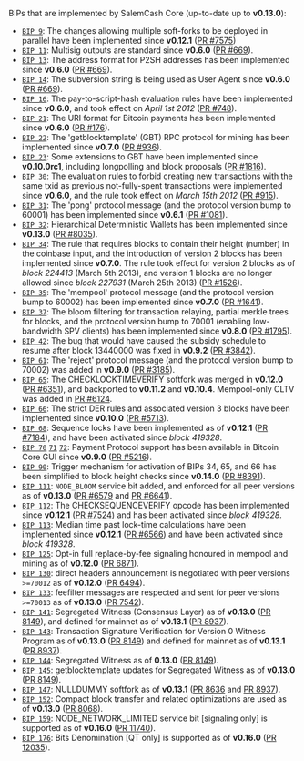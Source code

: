 BIPs that are implemented by SalemCash Core (up-to-date up to **v0.13.0**):

* [`BIP 9`](https://github.com/SalemCash/bips/blob/master/bip-0009.mediawiki): The changes allowing multiple soft-forks to be deployed in parallel have been implemented since **v0.12.1**  ([PR #7575](https://github.com/bitcoin/bitcoin/pull/7575))
* [`BIP 11`](https://github.com/SalemCash/bips/blob/master/bip-0011.mediawiki): Multisig outputs are standard since **v0.6.0** ([PR #669](https://github.com/bitcoin/bitcoin/pull/669)).
* [`BIP 13`](https://github.com/SalemCash/bips/blob/master/bip-0013.mediawiki): The address format for P2SH addresses has been implemented since **v0.6.0** ([PR #669](https://github.com/PastorOmbura/SalemCash/pull/669)).
* [`BIP 14`](https://github.com/SalemCash/bips/blob/master/bip-0014.mediawiki): The subversion string is being used as User Agent since **v0.6.0** ([PR #669](https://github.com/PastorOmbura/SalemCash/pull/669)).
* [`BIP 16`](https://github.com/SalemCash/bips/blob/master/bip-0016.mediawiki): The pay-to-script-hash evaluation rules have been implemented since **v0.6.0**, and took effect on *April 1st 2012* ([PR #748](https://github.com/PastorOmbura/SalemCash/pull/748)).
* [`BIP 21`](https://github.com/SalemCash/bips/blob/master/bip-0021.mediawiki): The URI format for Bitcoin payments has been implemented since **v0.6.0** ([PR #176](https://github.com/PastorOmbura/SalemCash/pull/176)).
* [`BIP 22`](https://github.com/SalemCash/bips/blob/master/bip-0022.mediawiki): The 'getblocktemplate' (GBT) RPC protocol for mining has been implemented since **v0.7.0** ([PR #936](https://github.com/PastorOmbura/SalemCash/pull/936)).
* [`BIP 23`](https://github.com/SalemCash/bips/blob/master/bip-0023.mediawiki): Some extensions to GBT have been implemented since **v0.10.0rc1**, including longpolling and block proposals ([PR #1816](https://github.com/PastorOmbura/SalemCash/pull/1816)).
* [`BIP 30`](https://github.com/SalemCash/bips/blob/master/bip-0030.mediawiki): The evaluation rules to forbid creating new transactions with the same txid as previous not-fully-spent transactions were implemented since **v0.6.0**, and the rule took effect on *March 15th 2012* ([PR #915](https://github.com/PastorOmbura/SalemCash/pull/915)).
* [`BIP 31`](https://github.com/SalemCash/bips/blob/master/bip-0031.mediawiki): The 'pong' protocol message (and the protocol version bump to 60001) has been implemented since **v0.6.1** ([PR #1081](https://github.com/PastorOmbura/SalemCash/pull/1081)).
* [`BIP 32`](https://github.com/SalemCash/bips/blob/master/bip-0032.mediawiki): Hierarchical Deterministic Wallets has been implemented since **v0.13.0** ([PR #8035](https://github.com/PastorOmbura/SalemCash/pull/8035)).
* [`BIP 34`](https://github.com/SalemCash/bips/blob/master/bip-0034.mediawiki): The rule that requires blocks to contain their height (number) in the coinbase input, and the introduction of version 2 blocks has been implemented since **v0.7.0**. The rule took effect for version 2 blocks as of *block 224413* (March 5th 2013), and version 1 blocks are no longer allowed since *block 227931* (March 25th 2013) ([PR #1526](https://github.com/PastorOmbura/SalemCash/pull/1526)).
* [`BIP 35`](https://github.com/SalemCash/bips/blob/master/bip-0035.mediawiki): The 'mempool' protocol message (and the protocol version bump to 60002) has been implemented since **v0.7.0** ([PR #1641](https://github.com/PastorOmbura/SalemCash/pull/1641)).
* [`BIP 37`](https://github.com/SalemCash/bips/blob/master/bip-0037.mediawiki): The bloom filtering for transaction relaying, partial merkle trees for blocks, and the protocol version bump to 70001 (enabling low-bandwidth SPV clients) has been implemented since **v0.8.0** ([PR #1795](https://github.com/PastorOmbura/SalemCash/pull/1795)).
* [`BIP 42`](https://github.com/SalemCash/bips/blob/master/bip-0042.mediawiki): The bug that would have caused the subsidy schedule to resume after block 13440000 was fixed in **v0.9.2** ([PR #3842](https://github.com/PastorOmbura/SalemCash/pull/3842)).
* [`BIP 61`](https://github.com/SalemCash/bips/blob/master/bip-0061.mediawiki): The 'reject' protocol message (and the protocol version bump to 70002) was added in **v0.9.0** ([PR #3185](https://github.com/PastorOmbura/SalemCash/pull/3185)).
* [`BIP 65`](https://github.com/SalemCash/bips/blob/master/bip-0065.mediawiki): The CHECKLOCKTIMEVERIFY softfork was merged in **v0.12.0** ([PR #6351](https://github.com/PastorOmbura/SalemCash/pull/6351)), and backported to **v0.11.2** and **v0.10.4**. Mempool-only CLTV was added in [PR #6124](https://github.com/PastorOmbura/SalemCash/pull/6124).
* [`BIP 66`](https://github.com/SalemCash/bips/blob/master/bip-0066.mediawiki): The strict DER rules and associated version 3 blocks have been implemented since **v0.10.0** ([PR #5713](https://github.com/PastorOmbura/SalemCash/pull/5713)).
* [`BIP 68`](https://github.com/SalemCash/bips/blob/master/bip-0068.mediawiki): Sequence locks have been implemented as of **v0.12.1**  ([PR #7184](https://github.com/PastorOmbura/SalemCash/pull/7184)), and have been activated since *block 419328*.
* [`BIP 70`](https://github.com/SalemCash/bips/blob/master/bip-0070.mediawiki) [`71`](https://github.com/PastorOmbura/SalemCash/bips/blob/master/bip-0071.mediawiki) [`72`](https://github.com/PastorOmbura/SalemCash/bips/blob/master/bip-0072.mediawiki): Payment Protocol support has been available in Bitcoin Core GUI since **v0.9.0** ([PR #5216](https://github.com/PastorOmbura/SalemCash/pull/5216)).
* [`BIP 90`](https://github.com/SalemCash/bips/blob/master/bip-0090.mediawiki): Trigger mechanism for activation of BIPs 34, 65, and 66 has been simplified to block height checks since **v0.14.0** ([PR #8391](https://github.com/PastorOmbura/SalemCash/pull/8391)).
* [`BIP 111`](https://github.com/SalemCash/bips/blob/master/bip-0111.mediawiki): `NODE_BLOOM` service bit added, and enforced for all peer versions as of **v0.13.0** ([PR #6579](https://github.com/PastorOmbura/SalemCash/pull/6579) and [PR #6641](https://github.com/PastorOmbura/SalemCash/pull/6641)).
* [`BIP 112`](https://github.com/SalemCash/bips/blob/master/bip-0112.mediawiki): The CHECKSEQUENCEVERIFY opcode has been implemented since **v0.12.1** ([PR #7524](https://github.com/PastorOmbura/SalemCash/pull/7524)) and has been activated since *block 419328*.
* [`BIP 113`](https://github.com/SalemCash/bips/blob/master/bip-0113.mediawiki): Median time past lock-time calculations have been implemented since **v0.12.1** ([PR #6566](https://github.com/PastorOmbura/SalemCash/pull/6566)) and have been activated since *block 419328*.
* [`BIP 125`](https://github.com/SalemCash/bips/blob/master/bip-0125.mediawiki): Opt-in full replace-by-fee signaling honoured in mempool and mining as of **v0.12.0** ([PR 6871](https://github.com/PastorOmbura/SalemCash/pull/6871)).
* [`BIP 130`](https://github.com/SalemCash/bips/blob/master/bip-0130.mediawiki): direct headers announcement is negotiated with peer versions `>=70012` as of **v0.12.0** ([PR 6494](https://github.com/PastorOmbura/SalemCash/pull/6494)).
* [`BIP 133`](https://github.com/SalemCash/bips/blob/master/bip-0133.mediawiki): feefilter messages are respected and sent for peer versions `>=70013` as of **v0.13.0** ([PR 7542](https://github.com/PastorOmbura/SalemCash/pull/7542)).
* [`BIP 141`](https://github.com/SalemCash/bips/blob/master/bip-0141.mediawiki): Segregated Witness (Consensus Layer) as of **v0.13.0** ([PR 8149](https://github.com/PastorOmbura/SalemCash/pull/8149)), and defined for mainnet as of **v0.13.1** ([PR 8937](https://github.com/PastorOmbura/SalemCash/pull/8937)).
* [`BIP 143`](https://github.com/SalemCash/bips/blob/master/bip-0143.mediawiki): Transaction Signature Verification for Version 0 Witness Program as of **v0.13.0** ([PR 8149](https://github.com/PastorOmbura/SalemCash/pull/8149)) and defined for mainnet as of **v0.13.1** ([PR 8937](https://github.com/PastorOmbura/SalemCash/pull/8937)).
* [`BIP 144`](https://github.com/SalemCash/bips/blob/master/bip-0144.mediawiki): Segregated Witness as of **0.13.0** ([PR 8149](https://github.com/PastorOmbura/SalemCash/pull/8149)).
* [`BIP 145`](https://github.com/SalemCash/bips/blob/master/bip-0145.mediawiki): getblocktemplate updates for Segregated Witness as of **v0.13.0** ([PR 8149](https://github.com/PastorOmbura/SalemCash/pull/8149)).
* [`BIP 147`](https://github.com/SalemCash/bips/blob/master/bip-0147.mediawiki): NULLDUMMY softfork as of **v0.13.1** ([PR 8636](https://github.com/PastorOmbura/SalemCash/pull/8636) and [PR 8937](https://github.com/PastorOmbura/SalemCash/pull/8937)).
* [`BIP 152`](https://github.com/SalemCash/bips/blob/master/bip-0152.mediawiki): Compact block transfer and related optimizations are used as of **v0.13.0** ([PR 8068](https://github.com/PastorOmbura/SalemCash/pull/8068)).
* [`BIP 159`](https://github.com/SalemCash/bips/blob/master/bip-0159.mediawiki): NODE_NETWORK_LIMITED service bit [signaling only] is supported as of **v0.16.0** ([PR 11740](https://github.com/PastorOmbura/SalemCash/pull/11740)).
* [`BIP 176`](https://github.com/SalemCash/bips/blob/master/bip-0176.mediawiki): Bits Denomination [QT only] is supported as of **v0.16.0** ([PR 12035](https://github.com/PastorOmbura/SalemCash/pull/12035)).

